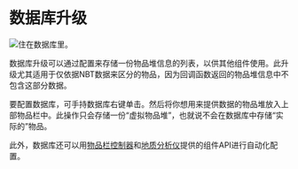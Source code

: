 # 数据库升级

![住在数据库里。](oredict:opencomputers:databaseUpgrade1)

数据库升级可以通过配置来存储一份物品堆信息的列表，以供其他组件使用。此升级尤其适用于仅依据NBT数据来区分的物品，因为回调函数返回的物品堆信息中不包含这部分数据。

要配置数据库，可手持数据库右键单击。然后将你想用来提供数据的物品堆放入上部物品栏中。此操作只会存储一份“虚拟物品堆”，也就说不会在数据库中存储“实际的”物品。

此外，数据库还可以用[物品栏控制器](inventoryControllerUpgrade.md)和[地质分析仪](../block/geolyzer.md)提供的组件API进行自动化配置。
